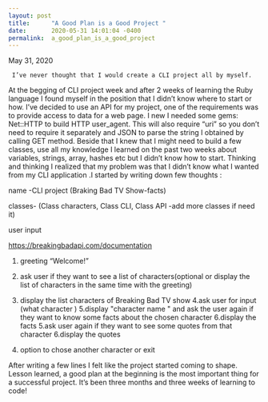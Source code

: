 ```yaml
---
layout: post
title:      "A Good Plan is a Good Project "
date:       2020-05-31 14:01:04 -0400
permalink:  a_good_plan_is_a_good_project
---
```




    
May 31, 2020

     I’ve never thought that I would create a CLI project all by myself.
At the begging of CLI project week and after 2 weeks of learning the Ruby language I found myself in the position that I didn’t know where to start or how.
 I’ve decided to use an API for my project, one of the requirements was to  provide access to data for a web page. I new I needed some gems:   Net::HTTP to build HTTP user_agent. This will also require “uri” so you don’t need to require it separately and JSON  to parse the string I obtained by calling GET method.
 Beside that I knew that I might need to build a few classes, use all my knowledge I learned  on the past two weeks about variables, strings, array, hashes etc but I didn’t know how to start.
     Thinking and thinking I realized that my problem was that I didn’t know what I wanted from my CLI application .I started by writing  down few thoughts :

name -CLI project (Braking Bad TV Show-facts)

classes- (Class characters, Class CLI, Class API -add more classes if need it)

user input

https://breakingbadapi.com/documentation
1. greeting “Welcome!”

2. ask user if they want to see a list of characters(optional or display the list of characters in the same time with the greeting)

3. display the list characters of Breaking Bad TV show
4.ask user for input (what character )
5.display "character name " and ask the user again if they want to know some facts about the chosen character 
6.display the facts 
5.ask user again if they want to see some quotes from that character 
6.display the quotes 
7. option to chose another character or exit


After writing a few lines I felt like the project started coming to shape.
Lesson learned, a good plan at the beginning is the most important thing for a successful project.
It’s been three months and three weeks of learning to code!

